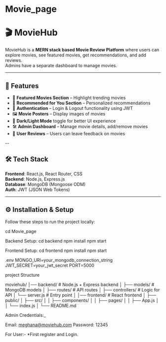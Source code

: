 # Movie_page
# 🎬 MovieHub

MovieHub is a **MERN stack based Movie Review Platform** where users can explore movies, see featured movies, get recommendations, and add reviews.  
Admins have a separate dashboard to manage movies.  

---

## 🚀 Features

- 🌟 **Featured Movies Section** – Highlight trending movies  
- 🎯 **Recommended for You Section** – Personalized recommendations  
- 🔐 **Authentication** – Login & Logout functionality using JWT  
- 🖼 **Movie Posters** – Display images of movies  
- 🎨 **Dark/Light Mode** toggle for better UI experience  
- 🛠 **Admin Dashboard** – Manage movie details, add/remove movies  
- 💬 **User Reviews** – Users can leave feedback on movies  

--

## 🛠️ Tech Stack

**Frontend**: React.js, React Router, CSS  
**Backend**: Node.js, Express.js  
**Database**: MongoDB (Mongoose ODM)  
**Auth**: JWT (JSON Web Tokens)  

---

## ⚙️ Installation & Setup

Follow these steps to run the project locally:

cd Movie_page

Backend Setup:
cd backend
npm install
npm start

Frontend Setup:
cd frontend
npm install
npm start


.env
MONGO_URI=your_mongodb_connection_string
JWT_SECRET=your_jwt_secret
PORT=5000


project Structure 

moviehub/
│── backend/         # Node.js + Express backend
│   ├── models/      # MongoDB models
│   ├── routes/      # API routes
│   ├── controllers/ # Logic for API
│   └── server.js    # Entry point
│
│── frontend/        # React frontend
│   ├── public/
│   ├── src/
│   │   ├── components/
│   │   ├── pages/
│   │   ├── App.js
│   │   └── index.js
│
└── README.md

Admin Credentials:_

Email: meghana@moviehub.com
Password: 12345  

For User:-
*First register and Login.



